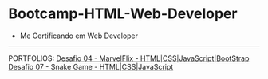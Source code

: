 # Bootcamp-HTML-Web-Developer
 - Me Certificando em Web Developer
____
PORTFOLIOS:
[Desafio 04 - MarvelFlix - HTML|CSS|JavaScript|BootStrap](https://marceldonin.github.io/Bootcamp-HTML-Web-Developer/Desafio04MarvelFlix.html)
[Desafio 07 - Snake Game - HTML|CSS|JavaScript](https://marceldonin.github.io/Bootcamp-HTML-Web-Developer/Desafio07Cobrinha.html)
